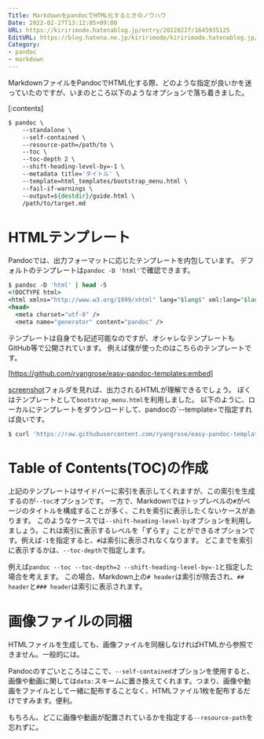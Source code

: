 ```yaml
---
Title: MarkdownをpandocでHTML化するときのノウハウ
Date: 2022-02-27T13:12:05+09:00
URL: https://kiririmode.hatenablog.jp/entry/20220227/1645935125
EditURL: https://blog.hatena.ne.jp/kiririmode/kiririmode.hatenablog.jp/atom/entry/13574176438067630992
Category:
- pandoc
- markdown
---
```


MarkdownファイルをPandocでHTML化する際、どのような指定が良いかを迷っていたのですが、いまのところ以下のようなオプションで落ち着きました。

[:contents]

```tcsh
$ pandoc \
    --standalone \
    --self-contained \
    --resource-path=/path/to \
    --toc \
    --toc-depth 2 \
    --shift-heading-level-by=-1 \
    --metadata title='タイトル' \
    --template=html_templates/bootstrap_menu.html \
    --fail-if-warnings \
    --output=${destdir}/guide.html \
    /path/to/target.md
```

# HTMLテンプレート

Pandocでは、出力フォーマットに応じたテンプレートを内包しています。
デフォルトのテンプレートは`pandoc -D 'html'`で確認できます。

```tcsh
$ pandoc -D 'html' | head -5
<!DOCTYPE html>
<html xmlns="http://www.w3.org/1999/xhtml" lang="$lang$" xml:lang="$lang$"$if(dir)$ dir="$dir$"$endif$>
<head>
  <meta charset="utf-8" />
  <meta name="generator" content="pandoc" />
```

テンプレートは自身でも記述可能なのですが、オシャレなテンプレートもGitHub等で公開されています。
例えば僕が使ったのはこちらのテンプレートです。

[https://github.com/ryangrose/easy-pandoc-templates:embed]

[screenshot](https://github.com/ryangrose/easy-pandoc-templates/tree/master/samples/screenshots)フォルダを見れば、出力されるHTMLが理解できるでしょう。
ぼくはテンプレートとして`bootstrap_menu.html`を利用しました。
以下のように、ローカルにテンプレートをダウンロードして、pandocの`--template=で指定すれば良いです。

```tcsh
$ curl 'https://raw.githubusercontent.com/ryangrose/easy-pandoc-templates/master/html/bootstrap_menu.html' > html_templates/bootstrap_menu.html
```

# Table of Contents(TOC)の作成

上記のテンプレートはサイドバーに索引を表示してくれますが、この索引を生成するのが`--toc`オプションです。
一方で、Markdownではトップレベルの`#`がページのタイトルを構成することが多く、これを索引に表示したくないケースがあります。
このようなケースでは`--shift-heading-level-by`オプションを利用しましょう。これは索引に表示するレベルを「ずらす」ことができるオプションです。例えば`-1`を指定すると、`#`は索引に表示されなくなります。
どこまでを索引に表示するかは、`--toc-depth`で指定します。

例えば`pandoc --toc --toc-depth=2 --shift-heading-level-by=-1`と指定した場合を考えます。
この場合、Markdown上の`# header`は索引が除去され、`## header`と`### header`は索引に表示されます。

# 画像ファイルの同梱

HTMLファイルを生成しても、画像ファイルを同梱しなければHTMLから参照できません。一般的には。

Pandocのすごいところはここで、`--self-contained`オプションを使用すると、画像や動画に関しては`data:`スキームに置き換えてくれます。つまり、画像や動画をファイルとして一緒に配布することなく、HTMLファイル1枚を配布するだけですみます。便利。

もちろん、どこに画像や動画が配置されているかを指定する`--resource-path`を忘れずに。
